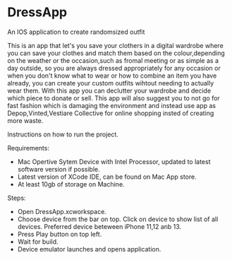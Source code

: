 # DressApp
An IOS application to create randomsized outfit

This is an app that let's you save your clothers in a digital wardrobe where you can save your clothes and 
match them based on the colour,depending on the weather or the occasion,such as fromal meeting or as simple as a day outside, 
so you are always dressed appropriately for any occasion or when you don't know what to wear or how to combine an item you have already,
you can create your custom outfits wihtout needing to actually wear them.
With this app you can declutter your wardrobe and decide which piece to donate or sell.
This app will also suggest you to not go for fast fashion which is damaging the environment and instead use app as Depop,Vinted,Vestiare Collective 
for online shopping insted of creating more waste.


Instructions on how to run the project.

Requirements:
- Mac Opertive Sytem Device with Intel Processor, updated to latest software version if possible. 
- Latest version of XCode IDE, can be found on Mac App store.
- At least 10gb of storage on Machine.

Steps:

- Open DressApp.xcworkspace.
- Choose device from the bar on top. Click on device to show list of all devices. Preferred device beteween iPhone 11,12 anb 13.
- Press Play button on top left.
- Wait for build.
- Device emulator launches and opens application. 

